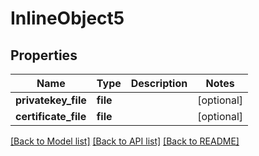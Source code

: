 # InlineObject5

## Properties
Name | Type | Description | Notes
------------ | ------------- | ------------- | -------------
**privatekey_file** | **file** |  | [optional] 
**certificate_file** | **file** |  | [optional] 

[[Back to Model list]](../README.md#documentation-for-models) [[Back to API list]](../README.md#documentation-for-api-endpoints) [[Back to README]](../README.md)


